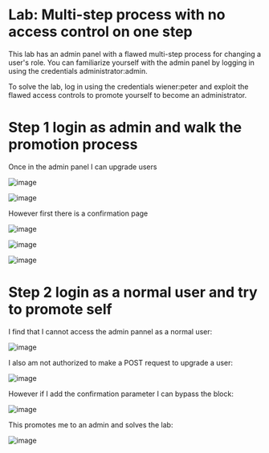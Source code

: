 # Lab: Multi-step process with no access control on one step

 This lab has an admin panel with a flawed multi-step process for changing a user's role. You can familiarize yourself with the admin panel by logging in using the credentials administrator:admin.

To solve the lab, log in using the credentials wiener:peter and exploit the flawed access controls to promote yourself to become an administrator. 

# Step 1 login as admin and walk the promotion process

Once in the admin panel I can upgrade users

![image](https://user-images.githubusercontent.com/83407557/209984539-67b44257-c47c-454d-9a09-f5cf5006ee2a.png)

![image](https://user-images.githubusercontent.com/83407557/209984802-44155a84-3499-48de-a76e-613d2f825e0f.png)


However first there is a confirmation page

![image](https://user-images.githubusercontent.com/83407557/209984589-96a79e25-e156-4999-8eaf-fa7fa65eabf5.png)

![image](https://user-images.githubusercontent.com/83407557/209984851-0c67b5a7-9e12-49c1-b191-d35925ae1360.png)


![image](https://user-images.githubusercontent.com/83407557/209984620-cd599566-7c4f-4fda-8632-cac19462e409.png)

# Step 2 login as a normal user and try to promote self

I find that I cannot access the admin pannel as a normal user:

![image](https://user-images.githubusercontent.com/83407557/209985057-e5dc2e81-e730-40fa-bf82-cff857b877a6.png)

I also am not authorized to make a POST request to upgrade a user:

![image](https://user-images.githubusercontent.com/83407557/209985303-fad41e30-7581-4a04-bf64-eb1a61ad5c70.png)

However if I add the confirmation parameter I can bypass the block:

![image](https://user-images.githubusercontent.com/83407557/209985454-772fb6e3-a835-40fa-98f5-c73e21d84011.png)

This promotes me to an admin and solves the lab:

![image](https://user-images.githubusercontent.com/83407557/209985570-7f1840cf-3c5a-4e09-a48f-af4313dae7a2.png)
